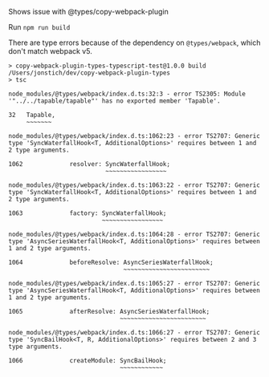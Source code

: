 Shows issue with @types/copy-webpack-plugin

Run `npm run build`

There are type errors because of the dependency on `@types/webpack`, which don't match webpack v5.

```
> copy-webpack-plugin-types-typescript-test@1.0.0 build /Users/jonstich/dev/copy-webpack-plugin-types
> tsc

node_modules/@types/webpack/index.d.ts:32:3 - error TS2305: Module '"../../tapable/tapable"' has no exported member 'Tapable'.

32   Tapable,
     ~~~~~~~

node_modules/@types/webpack/index.d.ts:1062:23 - error TS2707: Generic type 'SyncWaterfallHook<T, AdditionalOptions>' requires between 1 and 2 type arguments.

1062             resolver: SyncWaterfallHook;
                           ~~~~~~~~~~~~~~~~~

node_modules/@types/webpack/index.d.ts:1063:22 - error TS2707: Generic type 'SyncWaterfallHook<T, AdditionalOptions>' requires between 1 and 2 type arguments.

1063             factory: SyncWaterfallHook;
                          ~~~~~~~~~~~~~~~~~

node_modules/@types/webpack/index.d.ts:1064:28 - error TS2707: Generic type 'AsyncSeriesWaterfallHook<T, AdditionalOptions>' requires between 1 and 2 type arguments.

1064             beforeResolve: AsyncSeriesWaterfallHook;
                                ~~~~~~~~~~~~~~~~~~~~~~~~

node_modules/@types/webpack/index.d.ts:1065:27 - error TS2707: Generic type 'AsyncSeriesWaterfallHook<T, AdditionalOptions>' requires between 1 and 2 type arguments.

1065             afterResolve: AsyncSeriesWaterfallHook;
                               ~~~~~~~~~~~~~~~~~~~~~~~~

node_modules/@types/webpack/index.d.ts:1066:27 - error TS2707: Generic type 'SyncBailHook<T, R, AdditionalOptions>' requires between 2 and 3 type arguments.

1066             createModule: SyncBailHook;
                               ~~~~~~~~~~~~
```
